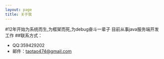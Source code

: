 ```yaml
---
layout: page
title: 关于我
---
```


#12年开始为系统而生,为框架而死,为debug奋斗一辈子
目前从事java服务端开发工作
##联系方式：
* QQ:359429202
* 邮件：taotao474@gmail.com
